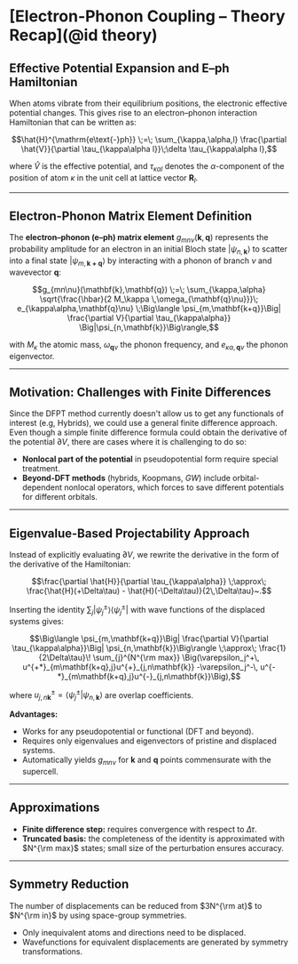 # [Electron-Phonon Coupling – Theory Recap](@id theory)

## Effective Potential Expansion and E–ph Hamiltonian

When atoms vibrate from their equilibrium positions, the electronic effective potential changes. This gives rise to an electron–phonon interaction Hamiltonian that can be written as: 

$$\hat{H}^{\mathrm{e\text{-}ph}} \;=\; \sum_{\kappa,\alpha,l} \frac{\partial \hat{V}}{\partial \tau_{\kappa\alpha l}}\;\delta \tau_{\kappa\alpha l},$$

where $\hat{V}$ is the effective potential, and $\tau_{\kappa\alpha l}$ denotes the $\alpha$-component of the position of atom $\kappa$ in the unit cell at lattice vector $\mathbf{R}_l$. 

---

## Electron-Phonon Matrix Element Definition

The **electron–phonon (e–ph) matrix element** $g_{mn\nu}(\mathbf{k},\mathbf{q})$ represents the probability amplitude for an electron in an initial Bloch state $| \psi_{n,\mathbf{k}}\rangle$ to scatter into a final state $| \psi_{m,\mathbf{k+q}}\rangle$ by interacting with a phonon of branch $\nu$ and wavevector $\mathbf{q}$:

$$g_{mn\nu}(\mathbf{k},\mathbf{q}) \;=\; \sum_{\kappa,\alpha} \sqrt{\frac{\hbar}{2 M_\kappa \,\omega_{\mathbf{q}\nu}}}\; e_{\kappa\alpha,\mathbf{q}\nu} \;\Big\langle \psi_{m,\mathbf{k+q}}\Big| \frac{\partial V}{\partial \tau_{\kappa\alpha}} \Big|\psi_{n,\mathbf{k}}\Big\rangle,$$

with $M_\kappa$ the atomic mass, $\omega_{\mathbf{q}\nu}$ the phonon frequency, and $e_{\kappa\alpha,\mathbf{q}\nu}$ the phonon eigenvector.

---

## Motivation: Challenges with Finite Differences

Since the DFPT method currently doesn't allow us to get any functionals of interest (e.g, Hybrids), we could use a general finite difference approach. Even though a simple finite difference formula could obtain the derivative of the potential $\partial V$, there are cases where it is challenging to do so: 

- **Nonlocal part of the potential** in pseudopotential form require special treatment.  
- **Beyond-DFT methods** (hybrids, Koopmans, $GW$) include orbital-dependent nonlocal operators, which forces to save different potentials for different orbitals.  

---

## Eigenvalue-Based Projectability Approach

Instead of explicitly evaluating $\partial V$, we rewrite the derivative in the form of the derivative of the Hamiltonian:

$$\frac{\partial \hat{H}}{\partial \tau_{\kappa\alpha}} \;\approx\; \frac{\hat{H}(+\Delta\tau) - \hat{H}(-\Delta\tau)}{2\,\Delta\tau}~.$$

Inserting the identity $\sum_j |\psi_j^\pm\rangle \langle\psi_j^\pm|$ with wave functions of the displaced systems gives:

$$\Big\langle \psi_{m,\mathbf{k+q}}\Big| \frac{\partial V}{\partial \tau_{\kappa\alpha}}\Big| \psi_{n,\mathbf{k}}\Big\rangle \;\approx\; 
\frac{1}{2\Delta\tau}\!
\sum_{j}^{N^{\rm max}}
\Big(\varepsilon_j^+\, u^{+*}_{m\mathbf{k+q},j}u^{+}_{j,n\mathbf{k}}
-\varepsilon_j^-\, u^{-*}_{m\mathbf{k+q},j}u^{-}_{j,n\mathbf{k}}\Big),$$

where $u^{\pm}_{j,n\mathbf{k}}=\langle \psi_j^\pm | \psi_{n,\mathbf{k}}\rangle$ are overlap coefficients.

**Advantages:**
- Works for any pseudopotential or functional (DFT and beyond).  
- Requires only eigenvalues and eigenvectors of pristine and displaced systems.  
- Automatically yields $g_{mn\nu}$ for $\mathbf{k}$ and $\mathbf{q}$ points commensurate with the supercell.  

---

## Approximations

- **Finite difference step:** requires convergence with respect to $\Delta\tau$.  
- **Truncated basis:** the completeness of the identity is approximated with $N^{\rm max}$ states; small size of the perturbation ensures accuracy.  

---

## Symmetry Reduction

The number of displacements can be reduced from $3N^{\rm at}$ to $N^{\rm in}$ by using space-group symmetries.  
- Only inequivalent atoms and directions need to be displaced.  
- Wavefunctions for equivalent displacements are generated by symmetry transformations.  

